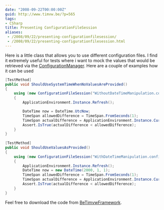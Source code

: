 ```yaml
---
date: "2008-09-22T00:00:00Z"
guid: http://www.timvw.be/?p=565
tags:
- CSharp
title: Presenting ConfigurationFileSession
aliases:
 - /2008/09/22/presenting-configurationfilesession/
 - /2008/09/22/presenting-configurationfilesession.html
---
```

Here is a little class that allows you to use different configuration files. I find it extremely useful for tests where i want to mock the values that would be retrieved via the [ConfigurationManager](http://msdn.microsoft.com/en-us/library/system.configuration.configurationmanager.aspx). Here are a couple of examples how it can be used

```csharp
[TestMethod]
public void ShouldUseSystemTimeWhenNoValuesAreProvided()
{
	using (new ConfigurationFileSession("WithoutDateTimeManipulation.config"))
	{
		ApplicationEnvironment.Instance.Refresh();

		DateTime now = DateTime.UtcNow;
		TimeSpan allowedDifference = TimeSpan.FromSeconds(1);
		TimeSpan actualDifference = ApplicationEnvironment.Instance.CurrentDateTime -- configurationNow;
		Assert.IsTrue(actualDifference < allowedDifference); 
	} 
} 
		
[TestMethod] 
public void ShouldUseValuesAsProvided() 
{ 
	using (new ConfigurationFileSession("WithDateTimeManipulation.config")) 
	{ 
		ApplicationEnvironment.Instance.Refresh(); 
		DateTime now = new DateTime(2000, 1, 1); 
		TimeSpan allowedDifference = TimeSpan.FromSeconds(1); 
		TimeSpan actualDifference = ApplicationEnvironment.Instance.CurrentDateTime - configurationNow; 
		Assert.IsTrue(actualDifference < allowedDifference); 
	} 
}
``` 

Feel free to download the code from [BeTimvwFramework](http://www.codeplex.com/BeTimvwFramework).
